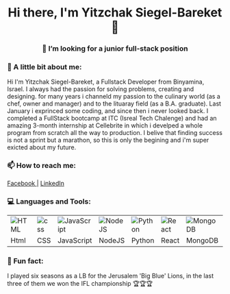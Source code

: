 <!--
**Yitzchak-SB/Yitzchak-SB** is a ✨ _special_ ✨ repository because its `README.md` (this file) appears on your GitHub profile.

Here are some ideas to get you started:

- 🔭 I’m currently working on ...
- 🌱 I’m currently learning ...
- 👯 I’m looking to collaborate on ...
- 🤔 I’m looking for help with ...
-  Ask me about ...
- 📫 How to reach me: ...
- 😄 Pronouns: ...
- ⚡ Fun fact: ...
-->

<h1 align="center"> Hi there, I'm Yitzchak Siegel-Bareket 👋 </h1>



<h3 align="center"> 👯 I’m looking for a junior full-stack position </h3>


### 💬 A little bit about me:

Hi I'm Yitzchak Siegel-Bareket, a Fullstack Developer from Binyamina, Israel. 
I always had the passion for solving problems, creating and designing. for many years i channeld my passion to the culinary world (as a chef, owner and manager) and to the lituaray field (as a B.A. graduate). Last January i exprinced some coding, and since then i never looked back. 
I completed a FullStack bootcamp at ITC (Isreal Tech Chalenge) and had an amazing 3-month internship at Cellebrite in which i develped a whole program from scratch all the way to production. 
I belive that finding success is not a sprint but a marathon, so this is only the begining and i'm super exicted about my future.  

### 📫 How to reach me:
<a href="https://www.facebook.com/itzikss"> Facebook </a> | <a href="https://www.linkedin.com/in/yitzchak-siegel-bareket/"> LinkedIn </a>


### 💻 Languages and Tools:
<table>
 <tr>
   <td>
<img alt="HTML" src="https://img.icons8.com/color/48/000000/html-5.png"/>
   </td>
   <td>
<img alt="css" src="https://img.icons8.com/color/48/000000/css3.png"/>
   </td>
   <td>
<img alt="JavaScript" src="https://img.icons8.com/color/48/000000/javascript-logo-1.png"/>
   </td>
  <td>
   <img alt="NodeJS" src="https://img.icons8.com/color/48/000000/nodejs.png"/>
  </td>
   <td>
<img alt="Python" src="https://img.icons8.com/color/48/000000/python.png"/>
   </td>
   <td>
<img alt="React" alt="React" src="https://img.icons8.com/ultraviolet/40/000000/react.png"/>
   </td>
   <td>
<img alt="MongoDB" src="https://img.icons8.com/color/48/000000/mongodb.png"/>
   </td>
   <td>
<img alt="PostgreSQL" src="https://img.icons8.com/color/48/000000/postgreesql.png"/>
   </td>
   <td>
<img alt="MySql" src="https://img.icons8.com/ios/50/000000/mysql-logo.png"/>
   </td>
   <td>
<img alt="Linux" src="https://img.icons8.com/color/48/000000/linux.png"/>
   </td>
    <td>
<img alt="AWS" src="https://img.icons8.com/color/48/000000/amazon-web-services.png"/>
   </td>
    <td>
<img alt="Heroku" src="https://img.icons8.com/color/48/000000/heroku.png"/>
   </td>
    <td>
<img alt="Docker" src="https://img.icons8.com/dusk/64/000000/docker.png"/>
   </td>
   <td>
<img alt="git" src="https://img.icons8.com/color/48/000000/git.png"/>
   </td>
  </tr>
  <td>
Html
   </td>
   <td>
CSS
   </td>
   <td>
JavaScript
   </td>
 <td>
  NodeJS
 </td>
   <td>
Python
   </td>
   <td>
React
   </td>
   <td>
MongoDB
   </td>
   <td>
PostgreSQL
   </td>
   <td>
MySQL
   </td>
   <td>
     Linux
   </td>
    <td>
Aws
   </td>
    <td>
Heroku
   </td>
    <td>
Docker
   </td>
   <td>
Git
   </td>
  </tr>
 </table>


### 🏈 Fun fact:
I played six seasons as a LB for the Jerusalem 'Big Blue' Lions, in the last three of them we won the IFL championship 🏆🏆🏆
